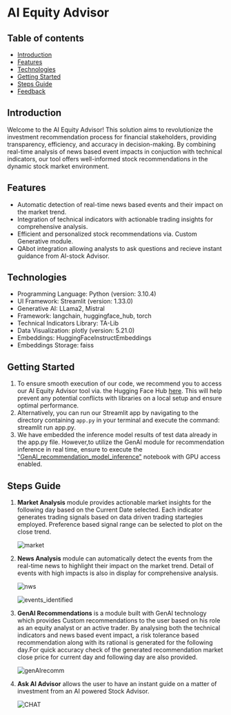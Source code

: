 # AI Equity Advisor

## Table of contents
* [Introduction](#introduction)
* [Features](#features)
* [Technologies](#technologies)
* [Getting Started](#getting-started)
* [Steps Guide](#steps-guide)
* [Feedback](#feedback)
  
## Introduction 

Welcome to the AI Equity Advisor! This solution aims to revolutionize the investment recommendation process for financial stakeholders, providing transparency, efficiency, and accuracy in decision-making. By combining real-time analysis of news based event impacts in conjuction with technical indicators, our tool offers well-informed stock recommendations in the dynamic stock market environment.

## Features

- Automatic detection of real-time news based events and their impact on the market trend.
- Integration of technical indicators with actionable trading insights for comprehensive analysis.
- Efficient and personalized stock recommendations via. Custom Generative module.
- QAbot integration allowing analysts to ask questions and recieve instant guidance from AI-stock Advisor.

## Technologies

- Programming Language: Python (version: 3.10.4)
- UI Framework: Streamlit (version: 1.33.0)
- Generative AI: LLama2, Mistral
- Framework: langchain, huggingface_hub, torch
- Technical Indicators Library: TA-Lib
- Data Visualization: plotly (version: 5.21.0)
- Embeddings: HuggingFaceInstructEmbeddings
- Embeddings Storage: faiss  
  
## Getting Started 
1. To ensure smooth execution of our code, we recommend you to access our AI Equity Advisor tool via. the Hugging Face Hub [here](https://huggingface.co/spaces/GenInstigators/NLFF-AIChallenge). This will help prevent any potential conflicts with libraries on a local setup and ensure optimal performance.
2. Alternatively, you can run our Streamlit app by navigating to the directory containing `app.py` in your terminal and execute the command: streamlit run app.py.
4. We have embedded the inference model results of test data already in the app.py file. However,to utilize the GenAI module for recommendation inference in real time, ensure to execute the ["GenAI_recommendation_model_inference"](https://github.com/sahar-arshad/AI-Equity-Advisor/blob/main/GenAI_recommendation_model_inference.ipynb) notebook with GPU access enabled.

## Steps Guide

1. <b>Market Analysis</b> module provides actionable market insights for the following day based on the Current Date selected. Each indicator generates trading signals based on data driven trading startegies employed. Preference based signal range can be selected to plot on the close trend.
   
   ![market](https://github.com/Huma-Ameer10/2024-AI-Challenge-GenInstigators/assets/88269723/499a6af8-1cb9-4800-bae6-4d11f1cc3357)

2. <b>News Analysis</b> module can automatically detect the events from the real-time news to highlight their impact on the market trend. Detail of events with high impacts is also in display for comprehensive analysis.

   ![nws](https://github.com/Huma-Ameer10/2024-AI-Challenge-GenInstigators/assets/88269723/2b2fa0cf-f8c3-45a0-b63e-c0f066bc74e6)   

   ![events_identified](https://github.com/Huma-Ameer10/2024-AI-Challenge-GenInstigators/assets/88269723/5a84b589-90f1-41f8-8a82-91a6f54c37b8)


3. <b>GenAI Recommendations</b> is a module built with GenAI technology which provides Custom recommendations to the user based on his role as an equity analyst or an active trader. By analysing both the technical indicators and news based event impact, a risk tolerance based recommendation along with its rational is generated for the following day.For quick accuracy check of the generated recommendation market close price for current day and following day are also provided.

   ![genAIrecomm](https://github.com/Huma-Ameer10/2024-AI-Challenge-GenInstigators/assets/88269723/774dcc60-6656-4249-a68d-06925c40683b)

6. <b>Ask AI Advisor</b> allows the user to have an instant guide on a matter of investment from an AI powered Stock Advisor.

   ![CHAT](https://github.com/Huma-Ameer10/2024-AI-Challenge-GenInstigators/assets/88269723/50ce3548-7cc4-477a-8d78-08d4037a21a6) 

